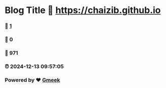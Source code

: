 # Blog Title :link: https://chaizib.github.io 
### :page_facing_up: [1](https://chaizib.github.io/tag.html) 
### :speech_balloon: 0 
### :hibiscus: 971 
### :alarm_clock: 2024-12-13 09:57:05 
### Powered by :heart: [Gmeek](https://github.com/Meekdai/Gmeek)
